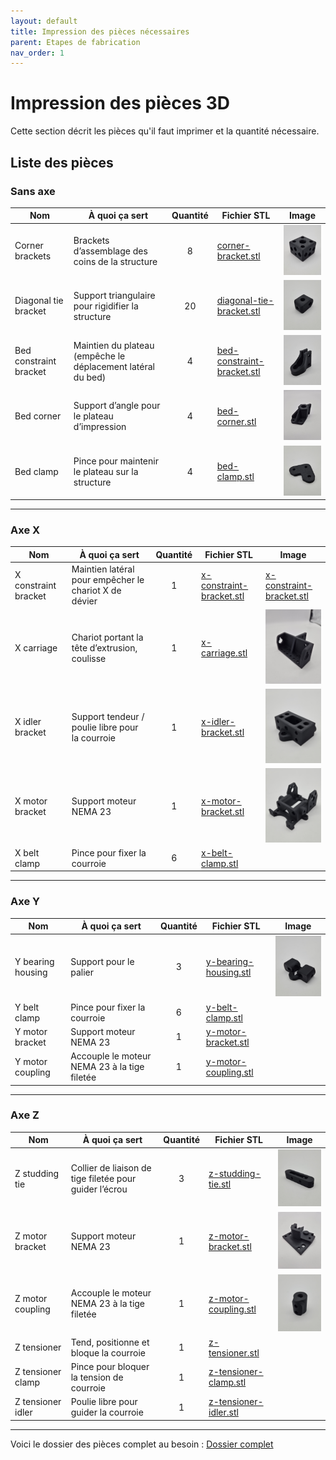 ```yaml
---
layout: default
title: Impression des pièces nécessaires
parent: Etapes de fabrication
nav_order: 1
---
```


# Impression des pièces 3D

Cette section décrit les pièces qu'il faut imprimer et la quantité nécessaire.

## Liste des pièces

### Sans axe

| Nom                    | À quoi ça sert                                                    | Quantité | Fichier STL | Image |
|------------------------|--------------------------------------------------------------------|:--------:|-------------|-------|
| Corner brackets        | Brackets d’assemblage des coins de la structure                    |    8     |[corner-bracket.stl](../piece_3d/Corner-bracket.stl)             |<img src="../images/corner-bracket.jpg" alt="corner-bracket" width="150px"/>|
| Diagonal tie bracket   | Support triangulaire pour rigidifier la structure                  |   20     |[diagonal-tie-bracket.stl](../piece_3d/Diagonal-tie-bracket.stl) |<img src="../images/diagonal-tie-bracket.jpg" alt="diagonal-tie-bracket" width="150px"/>|
| Bed constraint bracket | Maintien du plateau (empêche le déplacement latéral du bed)        |    4     |[bed-constraint-bracket.stl](../piece_3d/Bed-constraint-bracket.stl) |<img src="../images/bed-constraint-bracket.jpg" alt="bed-constraint-bracket" width="150px"/>|
| Bed corner             | Support d’angle pour le plateau d’impression                       |    4     |[bed-corner.stl](../piece_3d/Bed-corner.stl)                      |<img src="../images/bed-corner.jpg" alt="bed-corner" width="150px"/>|
| Bed clamp              | Pince pour maintenir le plateau sur la structure                   |    4     |[bed-clamp.stl](../piece_3d/Bed-clamp.stl)                         |<img src="../images/bed-clamp.jpg" alt="bed-clamp" width="150px"/>|

---

### Axe X

| Nom                  | À quoi ça sert                                                           | Quantité | Fichier STL | Image |
|----------------------|---------------------------------------------------------------------------|:--------:|-------------|-------|
| X constraint bracket | Maintien latéral pour empêcher le chariot X de dévier                     |    1     |[x-constraint-bracket.stl](../piece_3d/X-constraint-bracket.stl) |[x-constraint-bracket.stl](../piece_3d/X-constraint-bracket.stl) |   |
| X carriage           | Chariot portant la tête d’extrusion, coulisse                             |    1     |[x-carriage.stl](../piece_3d/X-carriage.stl)                     |<img src="../images/x_carriage.jpg" alt="x-carriage" width="150px"/>|
| X idler bracket      | Support tendeur / poulie libre pour la courroie                           |    1     |[x-idler-bracket.stl](../piece_3d/X-idler-bracket.stl)           |<img src="../images/x-idler-bracket.jpg" alt="x-idler-bracket" width="150px"/>|
| X motor bracket      | Support moteur NEMA 23                                                    |    1     |[x-motor-bracket.stl](../piece_3d/X-motor-bracket.stl)           |<img src="../images/X-motor-bracket.jpg" alt="x-motor-bracket" width="150px"/>|
| X belt clamp         | Pince pour fixer la courroie                                              |    6     |[x-belt-clamp.stl](../piece_3d/X-belt-clamp.stl)                 |      |

---

### Axe Y

| Nom                 | À quoi ça sert                                                         | Quantité | Fichier STL | Image |
|---------------------|-------------------------------------------------------------------------|:--------:|-------------|-------|
| Y bearing housing   | Support pour le palier                                                  |    3     |[y-bearing-housing.stl](../piece_3d/Y-bearing-housing.stl)       |<img src="../images/Y-bearing-housing.jpg" alt="y-bearing-housing" width="150px"/>|
| Y belt clamp        | Pince pour fixer la courroie                                            |    6     |[y-belt-clamp.stl](../piece_3d/Y-belt-clamp.stl)                 |      |
| Y motor bracket     | Support moteur NEMA 23                                                  |    1     |[y-motor-bracket.stl](../piece_3d/Y-motor-bracket.stl)           |    |
| Y motor coupling    | Accouple le moteur NEMA 23 à la tige filetée                            |    1     |[y-motor-coupling.stl](../piece_3d/Y-motor-coupling.stl)         |     |

---

### Axe Z

| Nom                  | À quoi ça sert                                                              | Quantité | Fichier STL | Image |
|----------------------|------------------------------------------------------------------------------|:--------:|-------------|-------|
| Z studding tie       | Collier de liaison de tige filetée pour guider l’écrou                       |    3     |[z-studding-tie.stl](../piece_3d/Z-studding-tie.stl)             |<img src="../images/z-studding-tie.jpg" alt="z-studding-tie" width="150px"/>|
| Z motor bracket      | Support moteur NEMA 23                                                       |    1     |[z-motor-bracket.stl](../piece_3d/Z-motor-bracket.stl)           |<img src="../images/Z-motor-bracket.jpg" alt="z-motor-bracket" width="150px"/>|
| Z motor coupling     | Accouple le moteur NEMA 23 à la tige filetée                                 |    1     |[z-motor-coupling.stl](../piece_3d/Z-motor-coupling.stl)         |<img src="../images/Z-motor-coupling.jpg" alt="z-motor-coupling" width="150px"/>|
| Z tensioner          | Tend, positionne et bloque la courroie                                       |    1     |[z-tensioner.stl](../piece_3d/Z-tensioner.stl)                   |   |
| Z tensioner clamp    | Pince pour bloquer la tension de courroie                                    |    1     |[z-tensioner-clamp.stl](../piece_3d/Z-tensioner-clamp.stl)       |      |
| Z tensioner idler    | Poulie libre pour guider la courroie                                         |    1     |[z-tensioner-idler.stl](../piece_3d/Z-tensioner-idler.stl)       |     |

---

Voici le dossier des pièces complet au besoin : [Dossier complet](../piece_3d/Reprap-cartesian-bot-1.0.5.zip)
